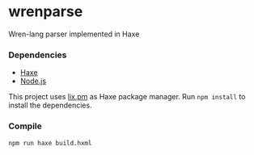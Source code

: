 # wrenparse
Wren-lang parser implemented in Haxe

### Dependencies

 * [Haxe](https://haxe.org/)
 * [Node.js](https://nodejs.org/)

This project uses [lix.pm](https://github.com/lix-pm/lix.client) as Haxe package manager.
Run `npm install` to install the dependencies.

### Compile

```
npm run haxe build.hxml
```
